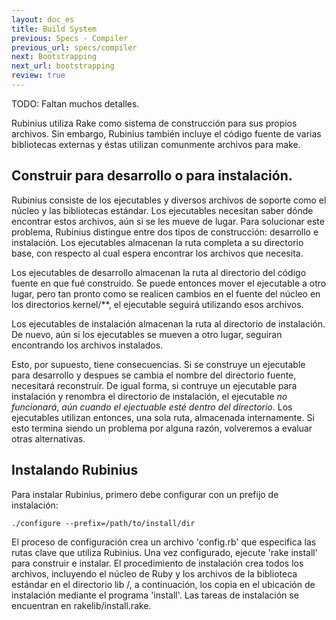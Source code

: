 ```yaml
---
layout: doc_es
title: Build System
previous: Specs - Compiler
previous_url: specs/compiler
next: Bootstrapping
next_url: bootstrapping
review: true
---
```


TODO: Faltan muchos detalles.

Rubinius utiliza Rake como sistema de construcción para sus propios
archivos. Sin embargo, Rubinius también incluye el código fuente de
varias bibliotecas externas y éstas utilizan comunmente archivos para
make.


## Construir para desarrollo o para instalación.

Rubinius consiste de los ejecutables y diversos archivos de soporte
como el núcleo y las bibliotecas estándar. Los ejecutables necesitan
saber dónde encontrar estos archivos, aún si se les mueve de
lugar. Para solucionar este problema, Rubinius distingue entre dos
tipos de construcción: desarrollo e instalación. Los ejecutables
almacenan la ruta completa a su directorio base, con respecto al cual
espera encontrar los archivos que necesita.

Los ejecutables de desarrollo almacenan la ruta al directorio del
código fuente en que fué construido. Se puede entonces mover el
ejecutable a otro lugar, pero tan pronto como se realicen cambios en
el fuente del núcleo en los directorios kernel/\*\*, el ejecutable
seguirá utilizando esos archivos.

Los ejecutables de instalación almacenan la ruta al directorio de
instalación. De nuevo, aún si los ejecutables se mueven a otro lugar,
seguiran encontrando los archivos instalados.

Esto, por supuesto, tiene consecuencias. Si se construye un ejecutable
para desarrollo y despues se cambia el nombre del directorio fuente,
necesitará reconstruír. De igual forma, si contruye un ejecutable para
instalación y renombra el directorio de instalación, el ejecutable
*no funcionará*,  *aún cuando el ejectuable esté dentro del directorio*.
Los ejecutables utilizan entonces, una sola ruta, almacenada
internamente. Si esto termina siendo un problema por alguna razón,
volveremos a evaluar otras alternativas.


## Instalando Rubinius

Para instalar Rubinius, primero debe configurar con un prefijo de instalación:

    ./configure --prefix=/path/to/install/dir

El proceso de configuración crea un archivo 'config.rb' que especifica
las rutas clave que utiliza Rubinius. Una vez configurado, ejecute
'rake install' para construir e instalar. El procedimiento de
instalación crea todos los archivos, incluyendo el núcleo de Ruby y
los archivos de la biblioteca estándar en el directorio lib /, a continuación, los
copia en el ubicación de instalación mediante el programa 'install'.
Las tareas de instalación se encuentran en rakelib/install.rake.
